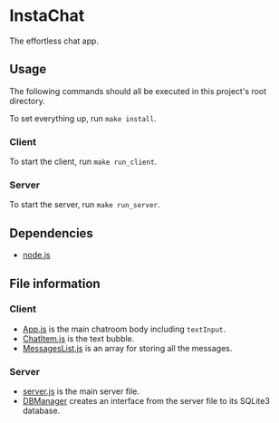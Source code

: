 # InstaChat
The effortless chat app.

## Usage
The following commands should all be executed in this project's root directory.

To set everything up, run `make install`.

### Client
To start the client, run `make run_client`.

### Server
To start the server, run `make run_server`.

## Dependencies
- [node.js](https://nodejs.org/)

## File information

### Client
- [App.js](./client/App.js) is the main chatroom body including `textInput`.
- [ChatItem.js](./client/ChatItem.js) is the text bubble.
- [MessagesList.js](./client/MessagesList.js) is an array for storing all the messages.

### Server
- [server.js](./server/server.js) is the main server file.
- [DBManager](./server/DBManager.js) creates an interface from the server file to its SQLite3 database.
